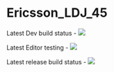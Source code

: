 # Ericsson_LDJ_45
Latest Dev build status - 
<a href="http://78.70.23.90:80/viewType.html?buildTypeId=EricssonLdj45_Build&guest=1">
<img src="http://78.70.23.90:80/app/rest/builds/buildType:(id:EricssonLdj45_Build)/statusIcon"/>
</a>

Latest Editor testing - 
<a href="http://78.70.23.90:80/viewType.html?buildTypeId=EricssonLdj45_EditorTests&guest=1">
<img src="http://78.70.23.90:80/app/rest/builds/buildType:(id:EricssonLdj45_EditorTests)/statusIcon"/>
</a>

Latest release build status - 
<a href="http://78.70.23.90:80/viewType.html?buildTypeId=EricssonLdj45_ReleaseBuild&guest=2">
<img src="http://78.70.23.90:80/app/rest/builds/buildType:(id:EricssonLdj45_ReleaseBuild)/statusIcon"/>
</a>
